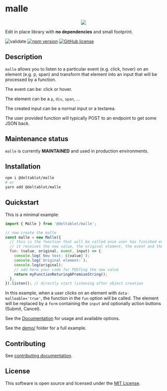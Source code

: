 # malle

<p align="center">
  <img src="https://i.imgur.com/nvWVtu2.png" />
</p>


Edit in place library with **no dependencies** and small footprint.

![validate](https://github.com/deltablot/malle/workflows/validate/badge.svg)
[![npm version](https://badge.fury.io/js/@deltablot%2Fmalle.svg)](https://badge.fury.io/js/@deltablot%2Fmalle)
[![GitHub license](https://img.shields.io/github/license/deltablot/malle.svg)](https://github.com/deltablot/malle/blob/master/LICENSE)

## Description

`malle` allows you to listen to a particular event (e.g. click, hover) on an element (e.g. p, span) and transform that element into an input that will be processed by a function.

The event can be: click or hover.

The element can be a `p`, `div`, `span`, ...

The created input can be a normal input or a textarea.

The user provided function will typically POST to an endpoint to get some JSON back.

## Maintenance status

`malle` is currently **MAINTAINED** and used in production environments.

## Installation

~~~bash
npm i @deltablot/malle
# or
yarn add @deltablot/malle
~~~

## Quickstart

This is a minimal example:

~~~javascript
import { Malle } from '@deltablot/malle';

// now create the malle
const malle = new Malle({
  // this is the function that will be called once user has finished entering text (press Enter or click outside)
  // it receives the new value, the original element, the event and the input element
  fun: (value, original, event, input) => {
    console.log(`New text: ${value}`);
    console.log(`Original element:`);
    console.log(original);
    // add here your code for POSTing the new value
    return myFunctionReturingAPromiseString();
  },
}).listen(); // directly start listening after object creation
~~~

In this example, when a user clicks on an element with `data-malleable='true'`, the function in the `fun` option will be called. The element will be replaced by a `form` containing the `input` and optionally action buttons (Submit, Cancel).

See the [Documentation](./DOCUMENTATION.md) for usage and available options.

See the [demo/](./demo) folder for a full example.

## Contributing

See [contributing documentation](./CONTRIBUTING.md).

## License

This software is open source and licensed under the [MIT License](./LICENSE).
